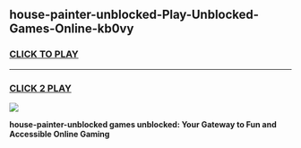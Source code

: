 
## house-painter-unblocked-Play-Unblocked-Games-Online-kb0vy
<h3>
<a href="https://premium76.site?title=house-painter-unblocked&ref=25A">CLICK TO PLAY</a></h3>
<hr>

<h3>
<a href="https://premium76.site?title=house-painter-unblocked&ref=25A">CLICK 2 PLAY</a>
  
</h3>

<a href="https://premium76.site?title=house-painter-unblocked&ref=25A"><img src="https://clearcache.store/games.png"></a>


**house-painter-unblocked games unblocked: Your Gateway to Fun and Accessible Online Gaming**
